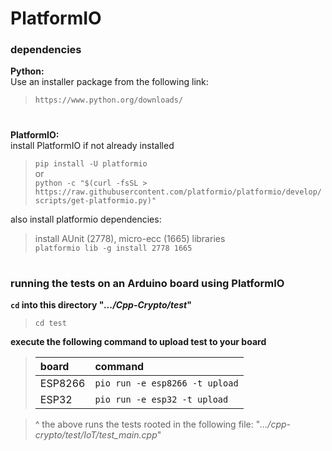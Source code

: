

# PlatformIO

### dependencies

**Python:**  
Use an installer package from the following link:  
> ```https://www.python.org/downloads/```

#

**PlatformIO:**  
install PlatformIO if not already installed  
> ```pip install -U platformio```  
or  
> ```python -c "$(curl -fsSL > https://raw.githubusercontent.com/platformio/platformio/develop/scripts/get-platformio.py)"```


also install platformio dependencies:  
> install AUnit (2778), micro-ecc (1665) libraries  
>```platformio lib -g install 2778 1665```

#  

### running the tests on an Arduino board using PlatformIO

**`cd` into this directory "*.../Cpp-Crypto/test*"**  
> ```cd test```

**execute the following command to upload test to your board**  

>| board | command |
>|:-- |:-- |
>| ESP8266 | ```pio run -e esp8266 -t upload``` |
>| ESP32 | ```pio run -e esp32 -t upload``` |

> ^ the above runs the tests rooted in the following file:
> "*.../cpp-crypto/test/IoT/test_main.cpp*"  
